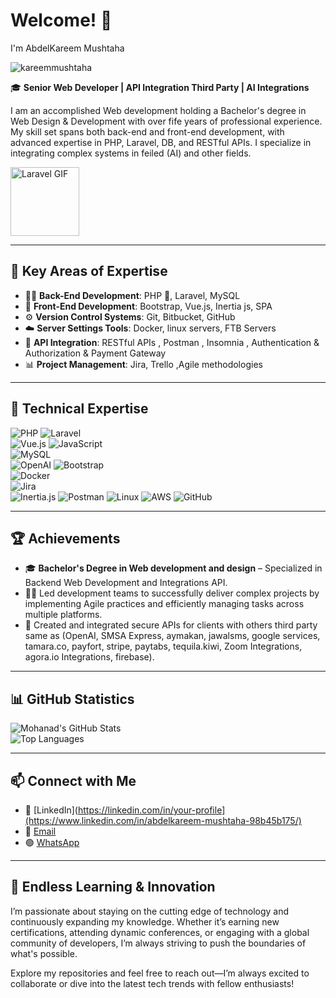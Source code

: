# Welcome! 👋  
I'm AbdelKareem Mushtaha  

<p align="left"> <img src="https://komarev.com/ghpvc/?username=kareemmushtaha&label=Profile%20views&color=0e75b6&style=flat" alt="kareemmushtaha" /> </p>

🎓 **Senior Web Developer | API Integration Third Party | AI Integrations**  

I am an accomplished Web development holding a Bachelor's degree in Web Design & Development with over fife years of professional experience. My skill set spans both back-end and front-end development, with advanced expertise in PHP, Laravel, DB, and RESTful APIs. I specialize in integrating complex systems in feiled (AI) and other fields.  

<img src="https://media0.giphy.com/media/v1.Y2lkPTc5MGI3NjExbGs4cmV1anR1Z2t3anU0dmkzM2h4Y3A1a2d2c2p3eHhmZWYwbzhpYiZlcD12MV9pbnRlcm5hbF9naWZfYnlfaWQmY3Q9cw/TrcWCgqGu6lL4NywBj/giphy.webp" width="110" alt="Laravel GIF"/>  

---

## 🎯 Key Areas of Expertise

- 🧑‍💻 **Back-End Development**: PHP 🐘, Laravel, MySQL
- 🎨 **Front-End Development**: Bootstrap, Vue.js, Inertia js, SPA
- ⚙️ **Version Control Systems**: Git, Bitbucket, GitHub  
- ☁️ **Server Settings Tools**: Docker, linux servers, FTB Servers
- 🔗 **API Integration**: RESTful APIs , Postman , Insomnia , Authentication & Authorization & Payment Gateway
- 📊 **Project Management**: Jira, Trello ,Agile methodologies  

---

## 📌 Technical Expertise
![PHP](https://img.shields.io/badge/PHP-777BB4?style=for-the-badge&logo=php&logoColor=white)
![Laravel](https://img.shields.io/badge/Laravel-FF2D20?style=for-the-badge&logo=laravel&logoColor=white)  
![Vue.js](https://img.shields.io/badge/Vue.js-4FC08D?style=for-the-badge&logo=vue.js&logoColor=white)
![JavaScript](https://img.shields.io/badge/JavaScript-F7DF1E?style=for-the-badge&logo=javascript&logoColor=black)  
![MySQL](https://img.shields.io/badge/MySQL-4479A1?style=for-the-badge&logo=mysql&logoColor=white)  
![OpenAI](https://img.shields.io/badge/OpenAI-000000?style=for-the-badge&logo=openai&logoColor=white)
![Bootstrap](https://img.shields.io/badge/Bootstrap-563D7C?style=for-the-badge&logo=bootstrap&logoColor=white)  
![Docker](https://img.shields.io/badge/Docker-2496ED?style=for-the-badge&logo=docker&logoColor=white)  
![Jira](https://img.shields.io/badge/Jira-0052CC?style=for-the-badge&logo=jira&logoColor=white)  
![Inertia.js](https://img.shields.io/badge/Inertia.js-1F2937?style=for-the-badge&logo=inertia&logoColor=white)
![Postman](https://img.shields.io/badge/Postman-FF6C37?style=for-the-badge&logo=postman&logoColor=white)
![Linux](https://img.shields.io/badge/Linux-FFD200?style=for-the-badge&logo=linux&logoColor=black)
![AWS](https://img.shields.io/badge/AWS-232F3E?style=for-the-badge&logo=amazonaws&logoColor=white)
![GitHub](https://img.shields.io/badge/GitHub-181717?style=for-the-badge&logo=github&logoColor=white)

---

## 🏆 Achievements  
- 🎓 **Bachelor's Degree in Web development and design** – Specialized in Backend Web Development and Integrations API.
- 👨‍💼 Led development teams to successfully deliver complex projects by implementing Agile practices and efficiently managing tasks across multiple platforms.
- 🔗 Created and integrated secure APIs for clients with others third party same as
(OpenAI, SMSA Express, aymakan, jawalsms, google services, tamara.co, payfort, stripe, paytabs, tequila.kiwi, Zoom Integrations, agora.io Integrations, firebase). 

---
 
## 📊 GitHub Statistics  
![Mohanad's GitHub Stats](https://github-readme-stats.vercel.app/api?username=kareemmushtaha&show_icons=true&theme=radical)  
![Top Languages](https://github-readme-stats.vercel.app/api/top-langs/?username=kareemmushtaha&layout=compact&theme=radical)  

---

## 📫 Connect with Me  
- 💼 [LinkedIn](https://linkedin.com/in/your-profile](https://www.linkedin.com/in/abdelkareem-mushtaha-98b45b175/)
- 📧 [Email](mailto:kareemasemm@gmail.com)
- 🟢 [WhatsApp](https://wa.me/972592782897)
---

## 🫵 Endless Learning & Innovation  
I’m passionate about staying on the cutting edge of technology and continuously expanding my knowledge. Whether it’s earning new certifications, attending dynamic conferences, or engaging with a global community of developers, I’m always striving to push the boundaries of what's possible.  

Explore my repositories and feel free to reach out—I’m always excited to collaborate or dive into the latest tech trends with fellow enthusiasts!
